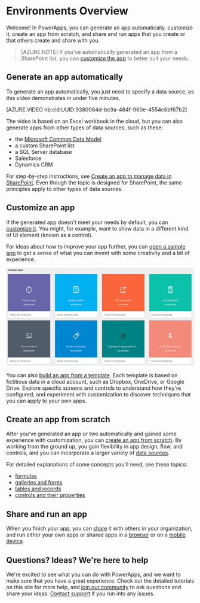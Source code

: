 <properties
	pageTitle="Overview of Environments | Microsoft PowerApps"
	description="What environments are, how to use them"
	services=""
	suite="powerapps"
	documentationCenter="na"
	authors="RickSaling"
	manager="erikre"
	editor=""
	tags=""/>

<tags
   ms.service="powerapps"
   ms.devlang="na"
   ms.topic="hero-article"
   ms.tgt_pltfrm="na"
   ms.workload="na"
   ms.date="10/07/2016"
   ms.author="ricksal"/>

# Environments Overview
Welcome! In PowerApps, you can generate an app automatically, customize it, create an app from scratch, and share and run apps that you create or that others create and share with you.

> [AZURE.NOTE] If you've automatically generated an app from a SharePoint list, you can [customize the app](customize-layout-sharepoint.md) to better suit your needs.

## Generate an app automatically ##
To generate an app automatically, you just need to specify a data source, as this video demonstrates in under five minutes.

[AZURE.VIDEO nb:cid:UUID:9380084d-bc9a-484f-960e-4554c6bf67b2]

The video is based on an Excel workbook in the cloud, but you can also generate apps from other types of data sources, such as these:

- the [Microsoft Common Data Model](data-platform-intro.md)
- a custom SharePoint list
- a SQL Server database
- Salesforce
- Dynamics CRM

For step-by-step instructions, see [Create an app to manage data in SharePoint](app-from-sharepoint.md). Even though the topic is designed for SharePoint, the same principles apply to other types of data sources.

## Customize an app ##
If the generated app doesn't meet your needs by default, you can [customize it](customize-card.md). You might, for example, want to show data in a different kind of UI element (known as a control).

For ideas about how to improve your app further, you can [open a sample app](open-and-run-a-sample-app.md) to get a sense of what you can invent with some creativity and a bit of experience.

![Sample apps](./media/getting-started/portal-home.png)

You can also [build an app from a template](get-started-test-drive.md). Each template is based on fictitious data in a cloud account, such as Dropbox, OneDrive, or Google Drive. Explore specific screens and controls to understand how they're configured, and experiment with customization to discover techniques that you can apply to your own apps.

## Create an app from scratch
After you've generated an app or two automatically and gained some experience with customization, you can [create an app from scratch](get-started-create-from-blank.md). By working from the ground up, you gain flexibility in app design, flow, and controls, and you can incorporate a larger variety of [data sources](connections-list.md).

For detailed explanations of some concepts you'll need, see these topics:

- [formulas](formula-reference.md)
- [galleries and forms](working-with-forms.md)
- [tables and records](working-with-tables.md)
- [controls and their properties](reference-properties.md)

## Share and run an app ##
When you finish your app, you can [share](share-app.md) it with others in your organization, and run either your own apps or shared apps in a [browser](run-app-browser.md) or on a [mobile device](run-app-client.md).

## Questions? Ideas? We're here to help ##
We're excited to see what you can do with PowerApps, and we want to make sure that you have a great experience. Check out the detailed tutorials on this site for more help, and [join our community](https://aka.ms/powerapps-community) to ask questions and share your ideas. [Contact support](https://aka.ms/pasupport) if you run into any issues.
